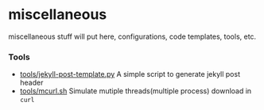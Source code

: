 # miscellaneous
miscellaneous stuff will put here, configurations, code templates, tools, etc.

### Tools
* [tools/jekyll-post-template.py](tools/jekyll-post-template.py) A simple script to generate jekyll post header
* [tools/mcurl.sh](tools/mcurl.sh) Simulate mutiple threads(multiple process) download in `curl`
